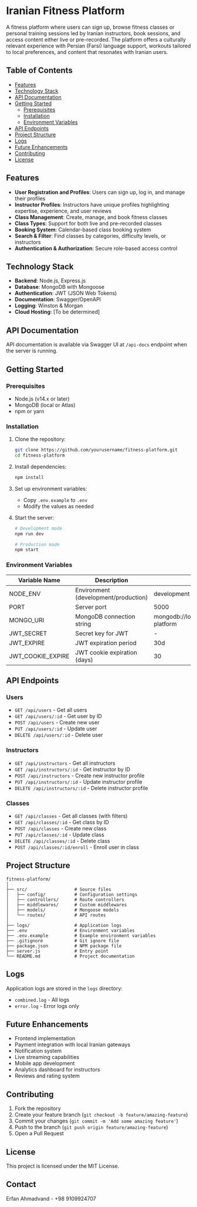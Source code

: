 # Iranian Fitness Platform

A fitness platform where users can sign up, browse fitness classes or personal training sessions led by Iranian instructors, book sessions, and access content either live or pre-recorded. The platform offers a culturally relevant experience with Persian (Farsi) language support, workouts tailored to local preferences, and content that resonates with Iranian users.

## Table of Contents

- [Features](#features)
- [Technology Stack](#technology-stack)
- [API Documentation](#api-documentation)
- [Getting Started](#getting-started)
  - [Prerequisites](#prerequisites)
  - [Installation](#installation)
  - [Environment Variables](#environment-variables)
- [API Endpoints](#api-endpoints)
- [Project Structure](#project-structure)
- [Logs](#logs)
- [Future Enhancements](#future-enhancements)
- [Contributing](#contributing)
- [License](#license)

## Features

- **User Registration and Profiles**: Users can sign up, log in, and manage their profiles
- **Instructor Profiles**: Instructors have unique profiles highlighting expertise, experience, and user reviews
- **Class Management**: Create, manage, and book fitness classes
- **Class Types**: Support for both live and pre-recorded classes
- **Booking System**: Calendar-based class booking system
- **Search & Filter**: Find classes by categories, difficulty levels, or instructors
- **Authentication & Authorization**: Secure role-based access control

## Technology Stack

- **Backend**: Node.js, Express.js
- **Database**: MongoDB with Mongoose
- **Authentication**: JWT (JSON Web Tokens)
- **Documentation**: Swagger/OpenAPI
- **Logging**: Winston & Morgan
- **Cloud Hosting**: [To be determined]

## API Documentation

API documentation is available via Swagger UI at `/api-docs` endpoint when the server is running.

## Getting Started

### Prerequisites

- Node.js (v14.x or later)
- MongoDB (local or Atlas)
- npm or yarn

### Installation

1. Clone the repository:
   ```bash
   git clone https://github.com/yourusername/fitness-platform.git
   cd fitness-platform
   ```

2. Install dependencies:
   ```bash
   npm install
   ```

3. Set up environment variables:
   - Copy `.env.example` to `.env`
   - Modify the values as needed

4. Start the server:
   ```bash
   # Development mode
   npm run dev
   
   # Production mode
   npm start
   ```

### Environment Variables

| Variable Name | Description | Default |
|---------------|-------------|---------|
| NODE_ENV | Environment (development/production) | development |
| PORT | Server port | 5000 |
| MONGO_URI | MongoDB connection string | mongodb://localhost:27017/fitness-platform |
| JWT_SECRET | Secret key for JWT | - |
| JWT_EXPIRE | JWT expiration period | 30d |
| JWT_COOKIE_EXPIRE | JWT cookie expiration (days) | 30 |

## API Endpoints

### Users

- `GET /api/users` - Get all users
- `GET /api/users/:id` - Get user by ID
- `POST /api/users` - Create new user
- `PUT /api/users/:id` - Update user
- `DELETE /api/users/:id` - Delete user

### Instructors

- `GET /api/instructors` - Get all instructors
- `GET /api/instructors/:id` - Get instructor by ID
- `POST /api/instructors` - Create new instructor profile
- `PUT /api/instructors/:id` - Update instructor profile
- `DELETE /api/instructors/:id` - Delete instructor profile

### Classes

- `GET /api/classes` - Get all classes (with filters)
- `GET /api/classes/:id` - Get class by ID
- `POST /api/classes` - Create new class
- `PUT /api/classes/:id` - Update class
- `DELETE /api/classes/:id` - Delete class
- `POST /api/classes/:id/enroll` - Enroll user in class

## Project Structure

```
fitness-platform/
│
├── src/                  # Source files
│   ├── config/           # Configuration settings
│   ├── controllers/      # Route controllers
│   ├── middlewares/      # Custom middlewares
│   ├── models/           # Mongoose models
│   └── routes/           # API routes
│
├── logs/                 # Application logs
├── .env                  # Environment variables
├── .env.example          # Example environment variables
├── .gitignore            # Git ignore file
├── package.json          # NPM package file
├── server.js             # Entry point
└── README.md             # Project documentation
```

## Logs

Application logs are stored in the `logs` directory:
- `combined.log` - All logs
- `error.log` - Error logs only

## Future Enhancements

- Frontend implementation
- Payment integration with local Iranian gateways
- Notification system
- Live streaming capabilities
- Mobile app development
- Analytics dashboard for instructors
- Reviews and rating system

## Contributing

1. Fork the repository
2. Create your feature branch (`git checkout -b feature/amazing-feature`)
3. Commit your changes (`git commit -m 'Add some amazing feature'`)
4. Push to the branch (`git push origin feature/amazing-feature`)
5. Open a Pull Request

## License

This project is licensed under the MIT License. 

## Contact

Erfan Ahmadvand - +98 9109924707 